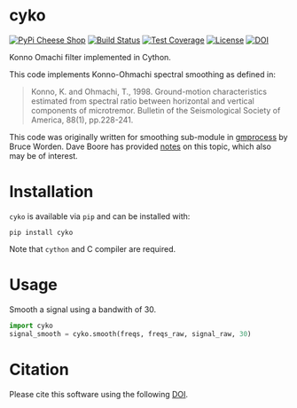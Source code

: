 # cyko

[![PyPi Cheese Shop](https://img.shields.io/pypi/v/cyko.svg)](https://img.shields.io/pypi/v/cyko.svg)
[![Build Status](https://travis-ci.org/arkottke/cyko.svg?branch=master)](https://travis-ci.org/arkottke/cyko)
[![Test Coverage](https://coveralls.io/repos/github/arkottke/cyko/badge.svg?branch=master)](https://coveralls.io/github/arkottke/cyko?branch=master)
[![License](https://img.shields.io/badge/license-MIT-blue.svg)]()
[![DOI](https://zenodo.org/badge/183696586.svg)](https://zenodo.org/badge/latestdoi/183696586)

Konno Omachi filter implemented in Cython.

This code implements Konno-Ohmachi spectral smoothing as defined in: 
> Konno, K. and Ohmachi, T., 1998. Ground-motion characteristics estimated from spectral ratio between horizontal and 
vertical components of microtremor. Bulletin of the Seismological Society of America, 88(1), pp.228-241.

This code was originally written for smoothing sub-module in 
[gmprocess](https://github.com/usgs/groundmotion-processing/tree/master/gmprocess/smoothing) by Bruce Worden. Dave Boore 
has provided 
[notes](http://daveboore.com/daves_notes/notes%20on%20smoothing%20over%20logarithmically%20spaced%20freqs.pdf) 
on this topic, which also may be of interest. 

# Installation

`cyko` is available via `pip` and can be installed with:
```
pip install cyko
```
Note that `cython` and C compiler are required.

# Usage

Smooth a signal using a bandwith of 30.

```Python
import cyko
signal_smooth = cyko.smooth(freqs, freqs_raw, signal_raw, 30)
```

# Citation

Please cite this software using the following [DOI](https://zenodo.org/badge/latestdoi/183696586).
